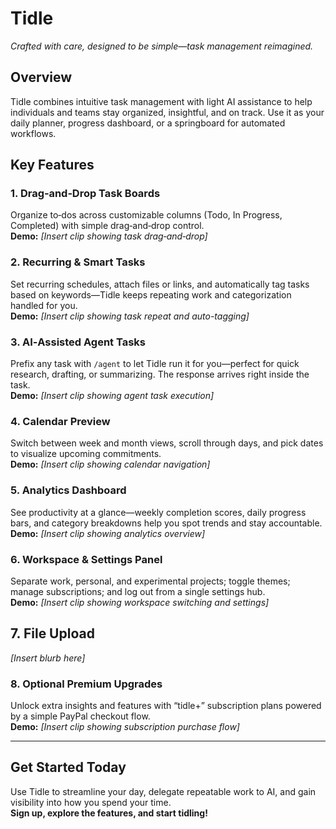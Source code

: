 # Tidle  
*Crafted with care, designed to be simple—task management reimagined.*

## Overview  
Tidle combines intuitive task management with light AI assistance to help individuals and teams stay organized, insightful, and on track. 
Use it as your daily planner, progress dashboard, or a springboard for automated workflows.

## Key Features  

### 1. Drag‑and‑Drop Task Boards  
Organize to‑dos across customizable columns (Todo, In Progress, Completed) with simple drag‑and‑drop control.  
**Demo:** *[Insert clip showing task drag‑and‑drop]*

### 2. Recurring & Smart Tasks  
Set recurring schedules, attach files or links, and automatically tag tasks based on keywords—Tidle keeps repeating work and categorization handled for you.  
**Demo:** *[Insert clip showing task repeat and auto-tagging]*

### 3. AI‑Assisted Agent Tasks  
Prefix any task with `/agent` to let Tidle run it for you—perfect for quick research, drafting, or summarizing. The response arrives right inside the task.  
**Demo:** *[Insert clip showing agent task execution]*

### 4. Calendar Preview  
Switch between week and month views, scroll through days, and pick dates to visualize upcoming commitments.  
**Demo:** *[Insert clip showing calendar navigation]*

### 5. Analytics Dashboard  
See productivity at a glance—weekly completion scores, daily progress bars, and category breakdowns help you spot trends and stay accountable.  
**Demo:** *[Insert clip showing analytics overview]*

### 6. Workspace & Settings Panel  
Separate work, personal, and experimental projects; toggle themes; manage subscriptions; and log out from a single settings hub.  
**Demo:** *[Insert clip showing workspace switching and settings]*

## 7. File Upload
*[Insert blurb here]*

### 8. Optional Premium Upgrades  
Unlock extra insights and features with “tidle+” subscription plans powered by a simple PayPal checkout flow.  
**Demo:** *[Insert clip showing subscription purchase flow]*

---

## Get Started Today  
Use Tidle to streamline your day, delegate repeatable work to AI, and gain visibility into how you spend your time.  
**Sign up, explore the features, and start tidling!**
